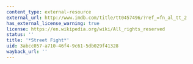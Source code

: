```yaml
---
content_type: external-resource
external_url: http://www.imdb.com/title/tt0457496/?ref_=fn_al_tt_2
has_external_license_warning: true
license: https://en.wikipedia.org/wiki/All_rights_reserved
status: ''
title: '*Street Fight*'
uid: 3abcc057-a710-46f4-9c61-5db029f41328
wayback_url: ''
---
```

